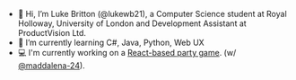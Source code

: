 - 👋 Hi, I’m Luke Britton (@lukewb21), a Computer Science student at Royal Holloway, University of London and Development Assistant at ProductVision Ltd.
- 🌱 I’m currently learning C#, Java, Python, Web UX
- 💻 I'm currently working on a [React-based party game](https://spyreact.me/?new=true). (w/ [@maddalena-24](https://github.com/maddalena-24)).

